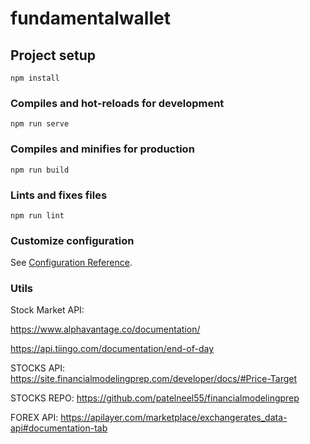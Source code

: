 # fundamentalwallet

## Project setup
```
npm install
```

### Compiles and hot-reloads for development
```
npm run serve
```

### Compiles and minifies for production
```
npm run build
```

### Lints and fixes files
```
npm run lint
```

### Customize configuration
See [Configuration Reference](https://cli.vuejs.org/config/).

### Utils
Stock Market API: 

https://www.alphavantage.co/documentation/

https://api.tiingo.com/documentation/end-of-day

STOCKS API: https://site.financialmodelingprep.com/developer/docs/#Price-Target

STOCKS REPO: https://github.com/patelneel55/financialmodelingprep

FOREX API: https://apilayer.com/marketplace/exchangerates_data-api#documentation-tab